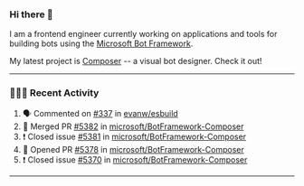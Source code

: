 ### Hi there 👋

I am a frontend engineer currently working on applications and tools for building bots using the [Microsoft Bot Framework](https://dev.botframework.com/).

My latest project is [Composer](https://github.com/microsoft/BotFramework-Composer) -- a visual bot designer. Check it out!

---

### 👨🏻‍💻 Recent Activity

<!--START_SECTION:activity-->
1. 🗣 Commented on [#337](https://github.com/evanw/esbuild/issues/337) in [evanw/esbuild](https://github.com/evanw/esbuild)
2. 🎉 Merged PR [#5382](https://github.com/microsoft/BotFramework-Composer/pull/5382) in [microsoft/BotFramework-Composer](https://github.com/microsoft/BotFramework-Composer)
3. ❗️ Closed issue [#5381](https://github.com/microsoft/BotFramework-Composer/issues/5381) in [microsoft/BotFramework-Composer](https://github.com/microsoft/BotFramework-Composer)
4. 💪 Opened PR [#5378](https://github.com/microsoft/BotFramework-Composer/pull/5378) in [microsoft/BotFramework-Composer](https://github.com/microsoft/BotFramework-Composer)
5. ❗️ Closed issue [#5370](https://github.com/microsoft/BotFramework-Composer/issues/5370) in [microsoft/BotFramework-Composer](https://github.com/microsoft/BotFramework-Composer)
<!--END_SECTION:activity-->

---

<!--
**a-b-r-o-w-n/a-b-r-o-w-n** is a ✨ _special_ ✨ repository because its `README.md` (this file) appears on your GitHub profile.

Here are some ideas to get you started:

- 🔭 I’m currently working on ...
- 🌱 I’m currently learning ...
- 👯 I’m looking to collaborate on ...
- 🤔 I’m looking for help with ...
- 💬 Ask me about ...
- 📫 How to reach me: ...
- 😄 Pronouns: ...
- ⚡ Fun fact: ...
-->

